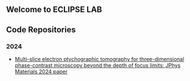 ## Welcome to ECLIPSE LAB

## Code Repositories
### 2024 
- [Multi-slice electron ptychographic tomography for three-dimensional phase-contrast microscopy beyond the depth of focus limits: JPhys Materials 2024
](https://github.com/ECLIPSE-Lab/MSPT_code)  [paper](https://iopscience.iop.org/article/10.1088/2515-7639/ad9ad2) 
